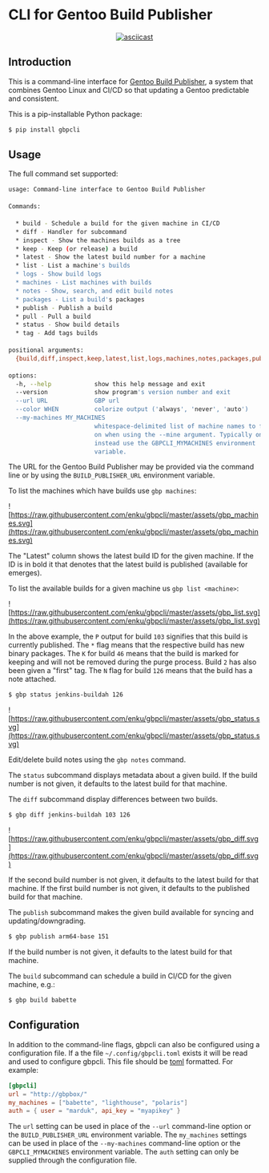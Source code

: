 # CLI for Gentoo Build Publisher

<div align="center">

[![asciicast](https://asciinema.org/a/8oqcjBoC6Miy2MJlqb8gm1UwY.svg)](https://asciinema.org/a/8oqcjBoC6Miy2MJlqb8gm1UwY)

</div>

## Introduction

This is a command-line interface for [Gentoo Build
Publisher](https://github.com/enku/gentoo-build-publisher), a system that
combines Gentoo Linux and CI/CD so that updating a Gentoo predictable and
consistent.

This is a pip-installable Python package:

```bash
$ pip install gbpcli
```

## Usage

The full command set supported:

```bash
usage: Command-line interface to Gentoo Build Publisher

Commands:

  * build - Schedule a build for the given machine in CI/CD
  * diff - Handler for subcommand
  * inspect - Show the machines builds as a tree
  * keep - Keep (or release) a build
  * latest - Show the latest build number for a machine
  * list - List a machine's builds
  * logs - Show build logs
  * machines - List machines with builds
  * notes - Show, search, and edit build notes
  * packages - List a build's packages
  * publish - Publish a build
  * pull - Pull a build
  * status - Show build details
  * tag - Add tags builds

positional arguments:
  {build,diff,inspect,keep,latest,list,logs,machines,notes,packages,publish,pull,status,tag}

options:
  -h, --help            show this help message and exit
  --version             show program's version number and exit
  --url URL             GBP url
  --color WHEN          colorize output ('always', 'never', 'auto')
  --my-machines MY_MACHINES
                        whitespace-delimited list of machine names to filter
                        on when using the --mine argument. Typically one would
                        instead use the GBPCLI_MYMACHINES environment
                        variable.
```

The URL for the Gentoo Build Publisher may be provided via the command line or
by using the `BUILD_PUBLISHER_URL` environment variable.

To list the machines which have builds use `gbp machines`:

![https://raw.githubusercontent.com/enku/gbpcli/master/assets/gbp_machines.svg](https://raw.githubusercontent.com/enku/gbpcli/master/assets/gbp_machines.svg)

The "Latest" column shows the latest build ID for the given machine. If the ID
is in bold it that denotes that the latest build is published (available for
emerges).

To list the available builds for a given machine us `gbp list <machine>`:

![https://raw.githubusercontent.com/enku/gbpcli/master/assets/gbp_list.svg](https://raw.githubusercontent.com/enku/gbpcli/master/assets/gbp_list.svg)

In the above example, the `P` output for build `103` signifies that this build
is currently published.  The `*` flag means that the respective build has new
binary packages. The `K` for build `46` means that the build is marked for
keeping and will not be removed during the purge process. Build `2` has also
been given a "first" tag.  The `N` flag for build `126` means that the build
has a note attached.

```bash
$ gbp status jenkins-buildah 126
```
![https://raw.githubusercontent.com/enku/gbpcli/master/assets/gbp_status.svg](https://raw.githubusercontent.com/enku/gbpcli/master/assets/gbp_status.svg)

Edit/delete build notes using the `gbp notes` command.


The `status` subcommand displays metadata about a given build.  If the build
number is not given, it defaults to the latest build for that machine.

The `diff` subcommand display differences between two builds.

```bash
$ gbp diff jenkins-buildah 103 126
```
![https://raw.githubusercontent.com/enku/gbpcli/master/assets/gbp_diff.svg](https://raw.githubusercontent.com/enku/gbpcli/master/assets/gbp_diff.svg)

If the second build number is not given, it defaults to the latest build for
that machine.  If the first build number is not given, it defaults to the
published build for that machine.

The `publish` subcommand makes the given build available for syncing and
updating/downgrading.

```bash
$ gbp publish arm64-base 151
```


If the build number is not given, it defaults to the latest build for that
machine.

The `build` subcommand can schedule a build in CI/CD for the given machine,
e.g.:

```bash
$ gbp build babette
```

## Configuration

In addition to the command-line flags, gbpcli can also be configured using a
configuration file. If a the file `~/.config/gbpcli.toml` exists it will be
read and used to configure gbpcli.  This file should be
[toml](https://toml.io/en/) formatted. For example:

```toml
[gbpcli]
url = "http://gbpbox/"
my_machines = ["babette", "lighthouse", "polaris"]
auth = { user = "marduk", api_key = "myapikey" }
```

The `url` setting can be used in place of the `--url` command-line option or
the `BUILD_PUBLISHER_URL` environment variable.  The `my_machines` settings
can be used in place of the `--my-machines` command-line option or the
`GBPCLI_MYMACHINES` environment variable.  The `auth` setting can only be
supplied through the configuration file.
